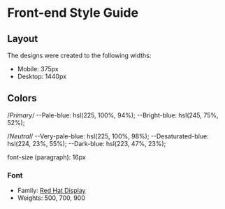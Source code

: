 # Front-end Style Guide

## Layout

The designs were created to the following widths:

- Mobile: 375px
- Desktop: 1440px

## Colors

/*Primary*/
--Pale-blue: hsl(225, 100%, 94%);
--Bright-blue: hsl(245, 75%, 52%);

/*Neutral*/
--Very-pale-blue: hsl(225, 100%, 98%);
--Desaturated-blue: hsl(224, 23%, 55%);
--Dark-blue: hsl(223, 47%, 23%);

font-size (paragraph): 16px

### Font

- Family: [Red Hat Display](https://fonts.google.com/specimen/Red+Hat+Display)
- Weights: 500, 700, 900
